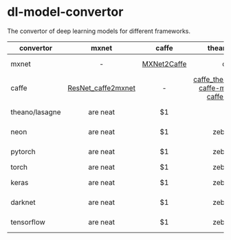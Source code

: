 # dl-model-convertor
The convertor of deep learning models for different frameworks.

| convertor | mxnet | caffe | theano/lasagne | neon | pytorch | torch | keras | darknet | tensorflow |
| --------- |:-----:| :-----:|:-----:|:----:|:-----:|:-----:|:-----:|:-----:|:-----:|
| mxnet     |   -   | [MXNet2Caffe](https://github.com/cypw/MXNet2Caffe) |col 3 is      | right-aligned | $1600 |col 3 is      | right-aligned | $1600 | $1600 |
| caffe     |[ResNet_caffe2mxnet](https://github.com/nicklhy/ResNet_caffe2mxnet)|  -  |[caffe_theano_conversion](https://github.com/an-kumar/caffe-theano-conversion) [caffe-model-convert](https://github.com/kencoken/caffe-model-convert) [caffe-to-theano](https://github.com/piergiaj/caffe-to-theano) | centered      |   $12 |col 2 is      | centered      |   $12 | $1600 |
| theano/lasagne| are neat      |    $1 |   -   | are neat      |    $1 |zebra stripes | are neat      |    $1 | $1600 |
| neon      | are neat      |    $1 |zebra stripes |   -   |    $1 |zebra stripes | are neat      |    $1 | $1600 |
| pytorch   | are neat      |    $1 |zebra stripes | are neat      |   -   |zebra stripes | are neat      |    $1 | $1600 |
| torch     | are neat      |    $1 |zebra stripes | are neat      |    $1 |   -   | are neat      |    $1 | $1600 |
| keras     | are neat      |    $1 |zebra stripes | are neat      |    $1 |zebra stripes |   -   |    $1 | $1600 |
| darknet   | are neat      |    $1 |zebra stripes | are neat      |    $1 |zebra stripes | are neat      |   -   | $1600 |
| tensorflow| are neat      |    $1 |zebra stripes | are neat      |    $1 |zebra stripes | are neat      |   4343   |   -   |

